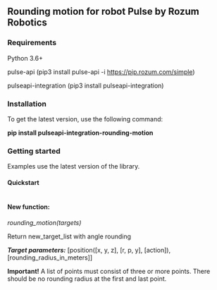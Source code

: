 ## Rounding motion for robot Pulse by Rozum Robotics

### Requirements
Python 3.6+

pulse-api (pip3 install pulse-api -i https://pip.rozum.com/simple)

pulseapi-integration (pip3 install pulseapi-integration)

### Installation
To get the latest version, use the following command:

**pip install pulseapi-integration-rounding-motion**


### Getting started
Examples use the latest version of the library.
#### Quickstart

```python

```

#### New function:

_rounding_motion(targets)_

Return new_target_list with angle rounding

**_Target parameters:_**
[position([x, y, z], [r, p, y], [action]), [rounding_radius_in_meters]]

**Important!** 
A list of points must consist of three or more points.
There should be no rounding radius at the first and last point.



